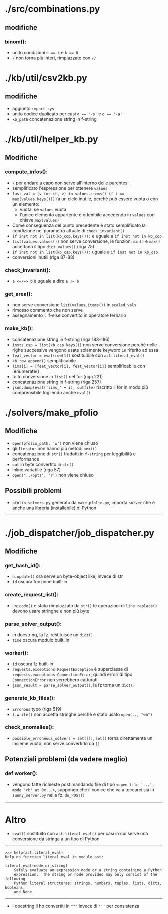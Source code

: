 # ./src/combinations.py
## modifiche 
### binom():
- unito condizioni `n == k` e `k == 0`
- `/` non torna più interi, rimpiazzato con `//`

# ./kb/util/csv2kb.py
## modifiche
- aggiunto `import sys`
- unito codice duplicato per casi `o == '-s'` e `o == '-a'`
- `kb_path` concatenazione string in f-string

# ./kb/util/helper_kb.py
## Modifiche
### compute_infos():
- `\` per andare a capo non serve all'interno delle parentesi
- semplificato l'espressione per ottenere `values`
- `last_val = [v for (t, v) in values.items() if t == max(values.keys())]` fa un ciclo inutile, perchè può essere vuota o con un elemento:
    - vuota, se `values` vuota
    - l'unico elemento appartente è ottenibile accedendo in `values` con chiave `max(values)`
- Come conseguenza del punto precedente è stato semplificato la condizione nel parametro attuale di `check_invariant()`
- `if inst not in list(kb_cop.keys()):` è uguale a `if inst not in kb_cop`
- `list(values.values())` non serve conversione, le funzioni `min()` e `max()` accettano il tipo `dict_values()` (riga 75)
- `if inst not in list(kb_csp.keys()):` uguale a `if inst not in kb_csp`
- conversioni inutili (riga 87-88)
### check_invariant(): 
- `a <=/=> b` è uguale a dire `a != b`
### get_area():
- non serve conversione `list(values.items())` in `scaled_vals`
- rimosso commento che non serve
- assegnamento `t` if-else convertito in operatore ternario
### make_kb():
- concatenazione string in f-string (riga 183-186)
- `insts_csp = list(kb_csp.keys())` non serve conversione perchè nelle righe  successive vengono usate solamente keyword `in` riferito ad essa
- `feat_vector = eval(row[1])` sostituibile con `ast.literal_eval()` 
- `kb_row.append()` semplificabile
- `lims[i] = [feat_vector[i], feat_vector[i]]` semplificabile con `enumerate()
- tolto conversione in `list()` nel for (riga 221)
- concatenazione string in f-string (riga 257)
- `json.dump(eval('lims_' + i), outfile)` riscritto il for in modo più comprensibile togliendo anche `eval()`
# ./solvers/make_pfolio
## Modifiche
- `open(pfolio_path, 'w')` non viene chiuso
- gli `Iterator` non hanno più metodi `next()` 
- concatenazione di `str()` tradotti in `f-string` per leggibilità e performance
- `out` in byte convertito in `str()` 
- inline variabile (riga 57)
- `open("../opts", 'r')` non viene chiuso
## Possibili problemi
- `pfolio_solvers.py` generato da `make_pfolio.py`, importa `solver` che è anche una libreria (installabile) di Python
---
# ./job_dispatcher/job_dispatcher.py
## Modifiche
### get_hash_id():
- `h.update()` ora serve un byte-object like, invece di str
- `id` oscura funzione built-in

### create_request_list():
- `unicode()` è stato rimpiazzato da `str()` le operazioni di `line.replace()` devono usare stringhe e non più byte

### parse_solver_output():
- in docstring, la fz. restituisce un `dict()`
- `time` oscura modulo built_in

### worker():
- `id` oscura fz built-in
- `requests.exceptions.RequestException` è superclasse di `requests.exceptions.ConnectionError`, quindi errori di tipo `ConnectionError` non verrebbero catturati
- `json_result = parse_solver_output()`, la fz torna un `dict()`

### generate_kb_files():
- `Erronous` typo (riga 519)
- `f.write()` non accetta stringhe perchè è stato usato `open(.., "wb")`
### check_anomalies():
- `possible_erroneous_solvers = set([])`, `set()` torna direttamente un insieme vuoto, non serve convertirlo da `[]`


## Potenziali problemi (da vedere meglio)
### def worker():
- vengono fatte richieste post mandando file di tipo `<open file '...', mode 'rb' at 0x...>`, suppongo che il codice che va a toccarci sia in `sunny_server.py` nella fz. `do_POST()`

---

# Altro
- `eval()` sostituito con `ast.literal_eval()` per casi in cui serve una conversione da stringa a un tipo di Python
---
    >>> help(ast.literal_eval)
    Help on function literal_eval in module ast:

    literal_eval(node_or_string)
        Safely evaluate an expression node or a string containing a Python
        expression.  The string or node provided may only consist of the following
        Python literal structures: strings, numbers, tuples, lists, dicts, booleans,
        and None.
---

- I docstring li ho convertiti in `"""` invece di `'''` per consistenza